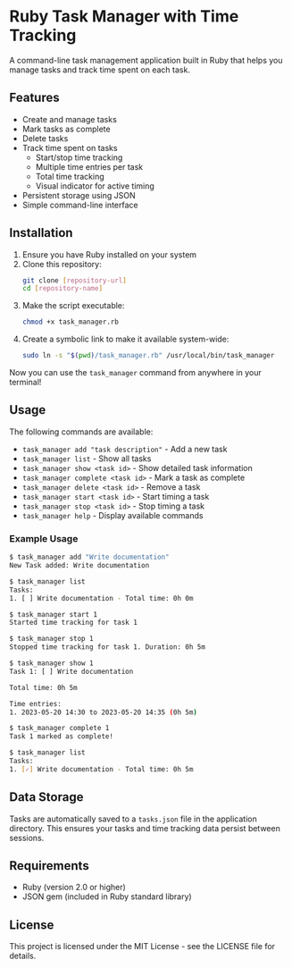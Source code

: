 # Ruby Task Manager with Time Tracking

A command-line task management application built in Ruby that helps you manage tasks and track time spent on each task.

## Features

- Create and manage tasks
- Mark tasks as complete
- Delete tasks
- Track time spent on tasks
  - Start/stop time tracking
  - Multiple time entries per task
  - Total time tracking
  - Visual indicator for active timing
- Persistent storage using JSON
- Simple command-line interface

## Installation

1. Ensure you have Ruby installed on your system
2. Clone this repository:
   ```bash
   git clone [repository-url]
   cd [repository-name]
   ```
3. Make the script executable:
   ```bash
   chmod +x task_manager.rb
   ```
4. Create a symbolic link to make it available system-wide:
   ```bash
   sudo ln -s "$(pwd)/task_manager.rb" /usr/local/bin/task_manager
   ```

Now you can use the `task_manager` command from anywhere in your terminal!

## Usage

The following commands are available:

- `task_manager add "task description"` - Add a new task
- `task_manager list` - Show all tasks
- `task_manager show <task id>` - Show detailed task information
- `task_manager complete <task id>` - Mark a task as complete
- `task_manager delete <task id>` - Remove a task
- `task_manager start <task id>` - Start timing a task
- `task_manager stop <task id>` - Stop timing a task
- `task_manager help` - Display available commands

### Example Usage

```bash
$ task_manager add "Write documentation"
New Task added: Write documentation

$ task_manager list
Tasks:
1. [ ] Write documentation - Total time: 0h 0m

$ task_manager start 1
Started time tracking for task 1

$ task_manager stop 1
Stopped time tracking for task 1. Duration: 0h 5m

$ task_manager show 1
Task 1: [ ] Write documentation

Total time: 0h 5m

Time entries:
1. 2023-05-20 14:30 to 2023-05-20 14:35 (0h 5m)

$ task_manager complete 1
Task 1 marked as complete!

$ task_manager list
Tasks:
1. [✓] Write documentation - Total time: 0h 5m
```

## Data Storage

Tasks are automatically saved to a `tasks.json` file in the application directory. This ensures your tasks and time tracking data persist between sessions.

## Requirements

- Ruby (version 2.0 or higher)
- JSON gem (included in Ruby standard library)

## License

This project is licensed under the MIT License - see the LICENSE file for details.